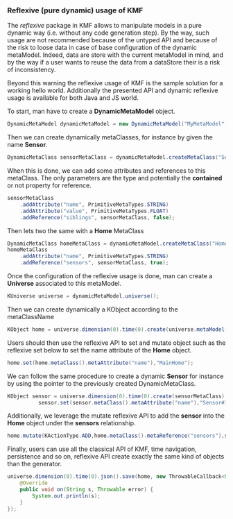 ### Reflexive (pure dynamic) usage of KMF

The *reflexive* package in KMF allows to manipulate models in a pure dynamic way (i.e. without any code generation step).
By the way, such usage are not recommended because of the untyped API and because of the risk to loose data in case of base configuration of the dynamic metaModel.
Indeed, data are store with the current metaModel in mind, and by the way if a user wants to reuse the data from a dataStore their is a risk of inconsistency.

Beyond this warning the reflexive usage of KMF is the sample solution for a working hello world. Additionally the presented API and dynamic reflexive usage is available for both Java and JS world.

To start, man have to create a **DynamicMetaModel** object.

```java
DynamicMetaModel dynamicMetaModel = new DynamicMetaModel("MyMetaModel");
```

Then we can create dynamically metaClasses, for instance by given the name **Sensor**.

```java
DynamicMetaClass sensorMetaClass = dynamicMetaModel.createMetaClass("Sensor");
```

When this is done, we can add some attributes and references to this metaClass. The only parameters are the type and potentially the **contained** or not property for reference.

```java
sensorMetaClass
	.addAttribute("name", PrimitiveMetaTypes.STRING)
	.addAttribute("value", PrimitiveMetaTypes.FLOAT)
	.addReference("siblings", sensorMetaClass, false);
```

Then lets two the same with a **Home** MetaClass

```java
DynamicMetaClass homeMetaClass = dynamicMetaModel.createMetaClass("Home");
homeMetaClass
	.addAttribute("name", PrimitiveMetaTypes.STRING)
	.addReference("sensors", sensorMetaClass, true);
```
Once the configuration of the reflexive usage is done, man can create a **Universe** associated to this metaModel.

```java
KUniverse universe = dynamicMetaModel.universe();
```

Then we can create dynamically a KObject according to the metaClassName

```java
KObject home = universe.dimension(0).time(0).create(universe.metaModel().metaClass("Home"));
```

Users should then use the reflexive API to set and mutate object such as the reflexive set below to set the name attribute of the **Home** object.

```java
home.set(home.metaClass().metaAttribute("name"),"MainHome");
```

We can follow the same procedure to create a dynamic **Sensor** for instance by using the pointer to the previously created DynamicMetaClass.

```java
KObject sensor = universe.dimension(0).time(0).create(sensorMetaClass); 
          sensor.set(sensor.metaClass().metaAttribute("name"),"Sensor#1");
```

Additionally, we leverage the mutate reflexive API to add the **sensor** into the **Home** object under the **sensors** relationship.

```java
home.mutate(KActionType.ADD,home.metaClass().metaReference("sensors"),sensor);
```

Finally, users can use all the classical API of KMF, time navigation, persistence and so on, reflexive API create exactly the same kind of objects than the generator.

```java
universe.dimension(0).time(0).json().save(home, new ThrowableCallback<String>() {
	@Override
	public void on(String s, Throwable error) {
		System.out.println(s);
	}
});
```